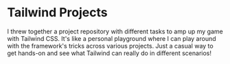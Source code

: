 # Tailwind Projects
I threw together a project repository with different tasks to amp up my game with Tailwind CSS.
It's like a personal playground where I can play around with the framework's tricks across various projects.
Just a casual way to get hands-on and see what Tailwind can really do in different scenarios!
